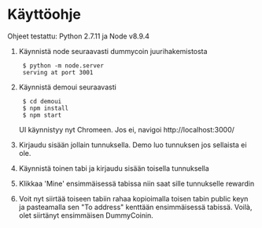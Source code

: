 
# Käyttöohje

Ohjeet testattu: Python 2.7.11 ja Node v8.9.4

1. Käynnistä node seuraavasti dummycoin juurihakemistosta

        $ python -m node.server
        serving at port 3001

2. Käynnistä demoui seuraavasti

        $ cd demoui
        $ npm install
        $ npm start

    UI käynnistyy nyt Chromeen. Jos ei, navigoi http://localhost:3000/

3. Kirjaudu sisään jollain tunnuksella. Demo luo tunnuksen jos sellaista ei ole. 

4. Käynnistä toinen tabi ja kirjaudu sisään toisella tunnuksella

5. Klikkaa 'Mine' ensimmäisessä tabissa niin saat sille tunnukselle rewardin

6. Voit nyt siirtää toiseen tabiin rahaa kopioimalla toisen tabin public keyn ja pasteamalla sen "To address" kenttään ensimmäisessä tabissä. Voilà, olet siirtänyt ensimmäisen DummyCoinin.



